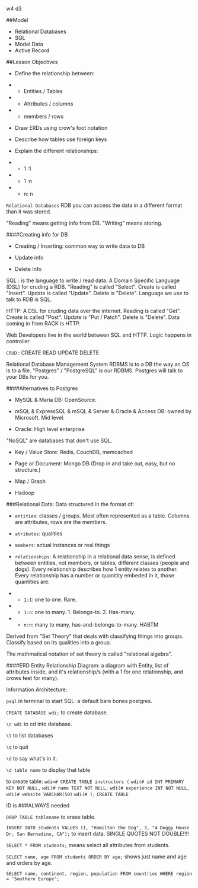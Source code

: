 w4 d3

##Model
- Relational Databases
- SQL
- Model Data
- Active Record

##Lesson Objectives
- Define the relationship between:
- - Entities / Tables
- - Attributes / columns
- - members / rows

- Draw ERDs using crow's foot notation
- Describe how tables use foreign keys
- Explain the different relationships: 
- - 1 :1
- - 1 :n
- - n: n

`Relational Databases` RDB you can access the data in a different format than it was stored. 

"Reading" means getting info from DB.
"Writing" means storing.

####Creating info for DB
- Creating / Inserting: common way to write data to DB

- Update info

- Delete Info

SQL : is the language to write / read data. A Domain Specific Language (DSL) for cruding a RDB.
"Reading" is called "Select". Create is called "Insert".  Update is called "Update". Delete is "Delete". Language we use to talk to RDB is SQL.

HTTP: A DSL for cruding data over the internet. Reading is called "Get". Create is called "Post".  Update is "Put / Patch". Delete is "Delete".   Data coming in from RACK is HTTP.

Web Developers live in the world between SQL and HTTP.  Logic happens in controller.  

`CRUD` : CREATE READ UPDATE DELETE

Relational Database Management System RDBMS is to a DB the way an OS is to a file.  "Postgres" / "PostgreSQL" is our RDBMS.  Postgres will talk to your DBs for you.  

####Alternatives to Postgres

- MySQL & Maria DB: OpenSource. 

- mSQL & ExpressSQL & mSQL & Server & Oracle & Access DB: owned by Microsoft. Mid level.

- Oracle: High level enterprise

"NoSQL" are databases that don't use SQL. 

- Key / Value Store: Redis, CouchDB, memcached

- Page or Document: Mongo DB (Drop in and take out, easy, but no structure.)

- Map / Graph

- Hadoop

###Relational Data:
Data structured in the format of:

- `entities`: classes / groups. Most often represented as a table. Columns are attributes, rows are the members.  

- `atributes`: qualities

- `members`: actual instances or real things

- `relationships`: A relationship in a relational data sense, is defined between entities, not members, or tables, different classes (people and dogs).  Every relationship describes how 1 entity relates to another.  Every relationship has a number or quanitity embeded in it, those quantities are:

- - `1:1`: one to one.  Rare. 
- - `1:n`: one to many. 1. Belongs-to. 2. Has-many.
- - `n:n`: many to many, has-and-belongs-to-many. HABTM


Derived from "Set Theory" that deals with classifying things into groups. Classify based on its qualities into a group.  

The mathmatical notation of set theory is called "relational algebra". 

####ERD
Entity Relationship Diagram: a diagram with Entity, list of attributes inside, and it's relationship/s (with a 1 for one relationship, and crows feet for many).

Information Architecture: 

`psql` in terminal to start SQL: a default bare bones postgres.  

`CREATE DATABASE wdi;` to create database.

`\c wdi` to cd into database.

`\l` to list databases

`\q` to quit

`\d` to say what's in it.

`\d table name` to display that table


to create table:
`wdi=# CREATE TABLE instructors (`
`wdi(# id INT PRIMARY KEY NOT NULL,`
`wdi(# name TEXT NOT NULL,`
`wdi(# experience INT NOT NULL,`
`wdi(# website VARCHAR(50)`
`wdi(# );`
`CREATE TABLE`

ID is 
###ALWAYS 
needed

`DROP TABLE tablename` to erase table.

`INSERT INTO students VALUES (1, "Hamilton the Dog", 3, "4 Doggy House Dr, San Bernadino, CA");` to insert data. SINGLE QUOTES NOT DOUBLE!!!!

`SELECT * FROM students;` means select all attributes from students.

`SELECT name, age FROM students ORDER BY age;` shows just name and age and orders by age.

`SELECT name, continent, region, population FROM countries WHERE region = 'Southern Europe';`